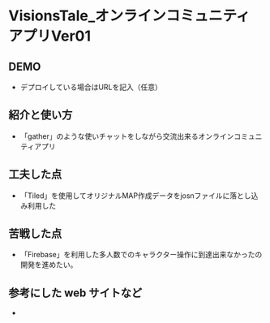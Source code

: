 # VisionsTale_オンラインコミュニティアプリVer01

## DEMO

  - デプロイしている場合はURLを記入（任意）

## 紹介と使い方

  - 「gather」のような使いチャットをしながら交流出来るオンラインコミュニティアプリ

## 工夫した点

  - 「Tiled」を使用してオリジナルMAP作成データをjosnファイルに落とし込み利用した

## 苦戦した点

  - 「Firebase」を利用した多人数でのキャラクター操作に到達出来なかったの開発を進めたい。

## 参考にした web サイトなど

  - 